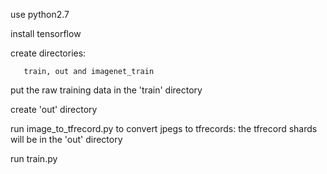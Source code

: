 use python2.7

install tensorflow

create directories:

       train, out and imagenet_train
       
put the raw training data in the 'train' directory

create 'out' directory

run image_to_tfrecord.py to convert jpegs to tfrecords: the tfrecord shards will be in the 'out' directory

run train.py

